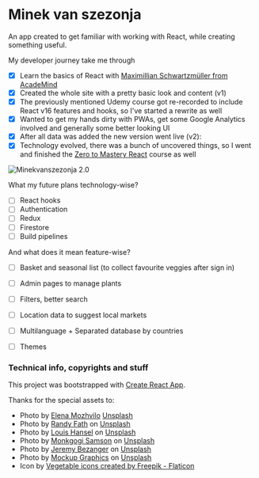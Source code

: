 # Minek van szezonja

An app created to get familiar with working with React, while creating something useful.

My developer journey take me through 
- [x] Learn the basics of React with [Maximillian Schwartzmüller from AcadeMind](https://www.udemy.com/certificate/UC-82cd4e4a-9002-42a7-a2c0-170faa7f82d0/)
- [x] Created the whole site with a pretty basic look and content (v1)
- [x] The previously mentioned Udemy course got re-recorded to include React v16 features and hooks, so I've started a rewrite as well
- [x] Wanted to get my hands dirty with PWAs, get some Google Analytics involved and generally some better looking UI
- [x] After all data was added the new version went live (v2):
- [x] Technology evolved, there was a bunch of uncovered things, so I went and finished the [Zero to Mastery React](https://www.udemy.com/certificate/UC-96c23343-5e2c-499f-a3fd-b06180d07db0/) course as well

![Minekvanszezonja 2.0](https://gulyasfeccferenc.github.io/img/minekvanszezonja.png)

What my future plans technology-wise?
- [ ] React hooks
- [ ] Authentication
- [ ] Redux
- [ ] Firestore
- [ ] Build pipelines

And what does it mean feature-wise?
- [ ] Basket and seasonal list (to collect favourite veggies after sign in)
- [ ] Admin pages to manage plants
- [ ] Filters, better search
- [ ] Location data to suggest local markets
- [ ] Multilanguage + Separated database by countries
- [ ] Themes



### Technical info, copyrights and stuff

This project was bootstrapped with [Create React App](https://github.com/facebook/create-react-app).

Thanks for the special assets to: 
* Photo by [Elena Mozhvilo](https://unsplash.com/@miracleday?utm_source=unsplash&amp;utm_medium=referral&amp;utm_content=creditCopyText) [Unsplash](https://unsplash.com/s/photos/broccoli)
* Photo by [Randy Fath](https://unsplash.com/@randyfath) on [Unsplash](https://unsplash.com/s/photos/vegetables)
* Photo by [Louis Hansel](https://unsplash.com/@louishansel) on [Unsplash](https://unsplash.com/s/photos/apple)
* Photo by [Monkgogi Samson](https://unsplash.com/@m_samson) on [Unsplash](https://unsplash.com/s/photos/bean)
* Photo by [Jeremy Bezanger](https://unsplash.com/@unarchive) on [Unsplash](https://unsplash.com/s/photos/basil)
* Photo by [Mockup Graphics](https://unsplash.com/@mockupgraphics) on [Unsplash](https://unsplash.com/s/photos/nut)
* Icon by [Vegetable icons created by Freepik - Flaticon](https://www.flaticon.com/free-icons/vegetable)

